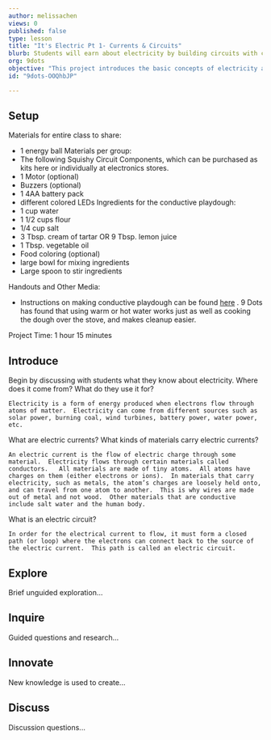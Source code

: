 ```yaml
---
author: melissachen
views: 0
published: false
type: lesson
title: "It's Electric Pt 1- Currents & Circuits"
blurb: Students will earn about electricity by building circuits with conductive playdough.
org: 9dots
objective: "This project introduces the basic concepts of electricity and  conductivity.  By the end of the project, students will be able to to build simple functioning circuits and explain the difference between open and closed circuits."
id: "9dots-OOQhbJP"

---
```


## Setup
Materials for entire class to share:
 - 1 energy ball
Materials per group:
 - The following Squishy Circuit Components, which can be purchased as kits here or individually at electronics stores.
 - 1 Motor (optional)  
 - Buzzers (optional)
 - 1 4AA battery pack
  - different colored LEDs
Ingredients for the conductive playdough:
 - 1 cup water
 - 1 1/2 cups flour
 - 1/4 cup salt
 - 3 Tbsp. cream of tartar OR 9 Tbsp. lemon juice
 - 1 Tbsp. vegetable oil
 - Food coloring (optional)
 - large bowl for mixing ingredients
 - Large spoon to stir ingredients

Handouts and Other Media:
 - Instructions on making conductive playdough can be found [here](http://courseweb.stthomas.edu/apthomas/SquishyCircuits/conductiveDough.htm) .  9 Dots has found that using warm or hot water works just as well as cooking the dough over the stove, and makes cleanup easier.
 
Project Time: 1 hour 15 minutes

## Introduce
Begin by discussing with students what they know about electricity.  Where does it come from? What do they use it for?
```
Electricity is a form of energy produced when electrons flow through atoms of matter.  Electricity can come from different sources such as solar power, burning coal, wind turbines, battery power, water power, etc.
```
What are electric currents? What kinds of materials carry electric currents? 
```
An electric current is the flow of electric charge through some material.  Electricity flows through certain materials called conductors.   All materials are made of tiny atoms.  All atoms have charges on them (either electrons or ions).  In materials that carry electricity, such as metals, the atom’s charges are loosely held onto, and can travel from one atom to another.  This is why wires are made out of metal and not wood.  Other materials that are conductive include salt water and the human body.
```
What is an electric circuit? 
```
In order for the electrical current to flow, it must form a closed path (or loop) where the electrons can connect back to the source of the electric current.  This path is called an electric circuit.
```

## Explore
Brief unguided exploration...

## Inquire
Guided questions and research...

## Innovate
New knowledge is used to create...

## Discuss
Discussion questions...
